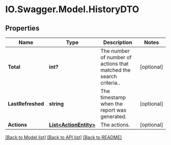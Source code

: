 # IO.Swagger.Model.HistoryDTO
## Properties

Name | Type | Description | Notes
------------ | ------------- | ------------- | -------------
**Total** | **int?** | The number of number of actions that matched the search criteria.. | [optional] 
**LastRefreshed** | **string** | The timestamp when the report was generated. | [optional] 
**Actions** | [**List&lt;ActionEntity&gt;**](ActionEntity.md) | The actions. | [optional] 

[[Back to Model list]](../README.md#documentation-for-models) [[Back to API list]](../README.md#documentation-for-api-endpoints) [[Back to README]](../README.md)

